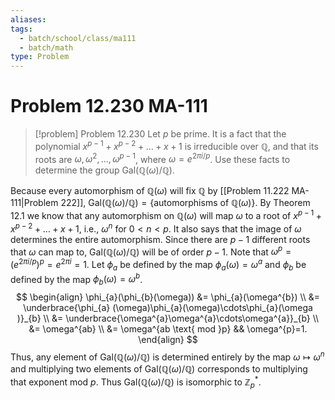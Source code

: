 ```yaml
---
aliases: 
tags:
  - batch/school/class/ma111
  - batch/math
type: Problem
---
```

# Problem 12.230 MA-111

> [!problem] Problem 12.230
> Let $p$ be prime. It is a fact that the polynomial $x^{p-1}+x^{p-2}+\dots+x+1$ is irreducible over $\mathbb{Q}$, and that its roots are $\omega,\omega^{2},\dots, \omega^{p-1}$, where $\omega =e^{2\pi i/p}$. Use these facts to determine the group $\text{Gal}(\mathbb{Q}(\omega)/\mathbb{Q})$.

Because every automorphism of $\mathbb{Q}(\omega)$ will fix $\mathbb{Q}$ by [[Problem 11.222 MA-111|Problem 222]], $\text{Gal}(\mathbb{Q}(\omega)/\mathbb{Q})=\{ \text{automorphisms of }\mathbb{Q}(\omega) \}$. By Theorem 12.1 we know that any automorphism on $\mathbb{Q}(\omega)$ will map $\omega$ to a root of $x^{p-1}+x^{p-2}+\dots+x+1$, i.e., $\omega^{n}$ for $0< n< p$. It also says that the image of $\omega$ determines the entire automorphism. Since there are $p-1$ different roots that $\omega$ can map to, $\text{Gal}(\mathbb{Q}(\omega)/\mathbb{Q})$ will be of order $p-1$.
Note that $\omega^{p}=(e^{2\pi i/p})^{p}=e^{2\pi i}=1$. Let $\phi_{a}$ be defined by the map $\phi_{a}(\omega)=\omega^{a}$ and $\phi_{b}$ be defined by the map $\phi_{b}(\omega)=\omega^{b}$.
$$
\begin{align}
\phi_{a}(\phi_{b}(\omega)) &= \phi_{a}(\omega^{b}) \\
&= \underbrace{\phi_{a} (\omega)\phi_{a}(\omega)\cdots\phi_{a}(\omega )}_{b} \\
&= \underbrace{\omega^{a}\omega^{a}\cdots\omega^{a}}_{b} \\
&= \omega^{ab} \\
&= \omega^{ab \text{ mod }p} && \omega^{p}=1.
\end{align}
$$
Thus, any element of $\text{Gal}(\mathbb{Q}(\omega)/\mathbb{Q})$ is determined entirely by the map $\omega\longmapsto \omega^{n}$ and multiplying two elements of $\text{Gal}(\mathbb{Q}(\omega)/\mathbb{Q})$ corresponds to multiplying that exponent mod $p$. Thus $\text{Gal}(\mathbb{Q}(\omega)/\mathbb{Q})$ is isomorphic to $\mathbb{Z}^{*}_{p}$.
